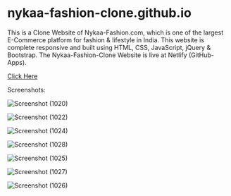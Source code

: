 # nykaa-fashion-clone.github.io
This is a Clone Website of Nykaa-Fashion.com, which is one of the largest E-Commerce platform for fashion & lifestyle in India. 
This website is complete responsive and built using HTML, CSS, JavaScript, jQuery & Bootstrap. The Nykaa-Fashion-Clone Website is live at Netlify (GitHub-Apps).

[Click Here](https://nykaa-fashion-clone-github.netlify.app/)


Screenshots:

![Screenshot (1020)](https://github.com/DebajyotiTalukder2001/nykaa-fashion-clone.github.io/assets/136104351/17d721be-3572-4ebf-a7d5-0611256b370e)



![Screenshot (1022)](https://github.com/DebajyotiTalukder2001/nykaa-fashion-clone.github.io/assets/136104351/69ae9fc5-0f01-49ee-a469-f3e449fc9fc6)




![Screenshot (1024)](https://github.com/DebajyotiTalukder2001/nykaa-fashion-clone.github.io/assets/136104351/2e1cfb28-e267-4905-ae96-c4420ad0b8ba)




![Screenshot (1028)](https://github.com/DebajyotiTalukder2001/nykaa-fashion-clone.github.io/assets/136104351/2ff6cb85-d8c5-4525-8eb2-4d4a49ec650c)



![Screenshot (1025)](https://github.com/DebajyotiTalukder2001/nykaa-fashion-clone.github.io/assets/136104351/ad057cbc-e238-4e56-b506-8e488ca6aa34)



![Screenshot (1027)](https://github.com/DebajyotiTalukder2001/nykaa-fashion-clone.github.io/assets/136104351/24c7c30a-fa97-477f-8265-6ccd0b28967c)



![Screenshot (1026)](https://github.com/DebajyotiTalukder2001/nykaa-fashion-clone.github.io/assets/136104351/2b2e9648-c2aa-4830-935c-dc7d3eca0efe)


